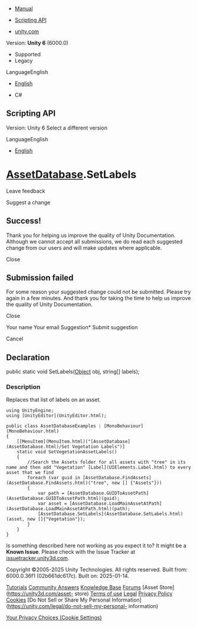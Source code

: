 [ ]()

  * [Manual](../Manual/index.html)
  * [Scripting API](../ScriptReference/index.html)

  * [unity.com](https://unity.com/)

Version: **Unity 6** (6000.0)

  * Supported
  * Legacy

LanguageEnglish

  * [English]()

  * C#

[ ](https://docs.unity3d.com)

## Scripting API

Version: Unity 6 Select a different version

LanguageEnglish

  * [English]()

#  [AssetDatabase](AssetDatabase.html).SetLabels

Leave feedback

Suggest a change

## Success!

Thank you for helping us improve the quality of Unity Documentation. Although
we cannot accept all submissions, we do read each suggested change from our
users and will make updates where applicable.

Close

## Submission failed

For some reason your suggested change could not be submitted. Please <a>try
again</a> in a few minutes. And thank you for taking the time to help us
improve the quality of Unity Documentation.

Close

Your name Your email Suggestion* Submit suggestion

Cancel

[ ]()

## Declaration

public static void SetLabels([Object](Object.html) obj, string[] labels);

### Description

Replaces that list of labels on an asset.

    
    
    using UnityEngine;
    using [UnityEditor](UnityEditor.html);  
      
    public class AssetDatabaseExamples : [MonoBehaviour](MonoBehaviour.html)
    {
        [[MenuItem](MenuItem.html)("[AssetDatabase](AssetDatabase.html)/Set Vegetation Labels")]
        static void SetVegetationAssetLabels()
        {
            //Search the Assets folder for all assets with "tree" in its name and then add "Vegetation" [Label](UIElements.Label.html) to every asset that we find
            foreach (var guid in [AssetDatabase.FindAssets](AssetDatabase.FindAssets.html)("tree", new [] {"Assets"}))
            {
                var path = [AssetDatabase.GUIDToAssetPath](AssetDatabase.GUIDToAssetPath.html)(guid);
                var asset = [AssetDatabase.LoadMainAssetAtPath](AssetDatabase.LoadMainAssetAtPath.html)(path);
                [AssetDatabase.SetLabels](AssetDatabase.SetLabels.html)(asset, new []{"Vegetation"});
            }
        }
    }

Is something described here not working as you expect it to? It might be a
**Known Issue**. Please check with the Issue Tracker at
[issuetracker.unity3d.com](https://issuetracker.unity3d.com).

Copyright ©2005-2025 Unity Technologies. All rights reserved. Built from:
6000.0.36f1 (02b661dc617c). Built on: 2025-01-14.

[Tutorials](https://unity3d.com/learn) [Community
Answers](https://answers.unity3d.com) [Knowledge
Base](https://support.unity3d.com/hc/en-us)
[Forums](https://forum.unity3d.com) [Asset Store](https://unity3d.com/asset-
store) [Terms of use](https://docs.unity3d.com/Manual/TermsOfUse.html)
[Legal](https://unity.com/legal) [Privacy
Policy](https://unity.com/legal/privacy-policy)
[Cookies](https://unity.com/legal/cookie-policy) [Do Not Sell or Share My
Personal Information](https://unity.com/legal/do-not-sell-my-personal-
information)

[Your Privacy Choices (Cookie Settings)](javascript:void\(0\);)

